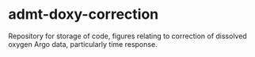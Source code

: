# admt-doxy-correction
Repository for storage of code, figures relating to correction of dissolved oxygen Argo data, particularly time response.
